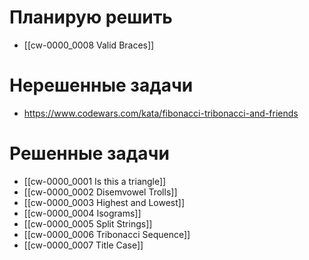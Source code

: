 # Планирую решить

- [[cw-0000_0008 Valid Braces]]

# Нерешенные задачи

- https://www.codewars.com/kata/fibonacci-tribonacci-and-friends

# Решенные задачи

- [[cw-0000_0001 Is this a triangle]]
- [[cw-0000_0002 Disemvowel Trolls]]
- [[cw-0000_0003 Highest and Lowest]]
- [[cw-0000_0004 Isograms]]
- [[cw-0000_0005 Split Strings]]
- [[cw-0000_0006 Tribonacci Sequence]]
- [[cw-0000_0007 Title Case]]


